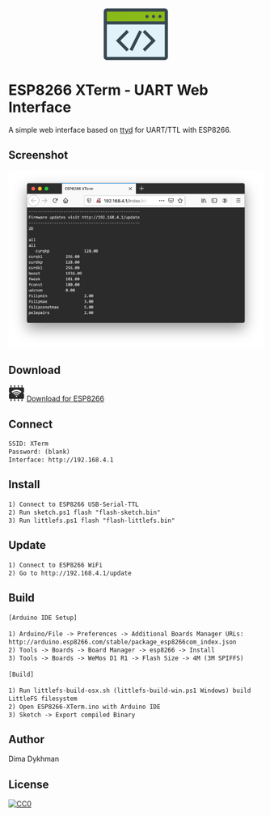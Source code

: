 <p align="center"><img src="Web/img/xterm.png?raw=true"></p>

# ESP8266 XTerm - UART Web Interface

A simple web interface based on [ttyd](https://github.com/tsl0922/ttyd) for UART/TTL with ESP8266.

## Screenshot

![Screenshot](Web/img/screenshot.png?raw=true)

## Download

![ESP8266](Web/img/esp8266.png?raw=true) [Download for ESP8266](../../releases/download/1.0/ESP8266-XTerm.zip)

## Connect

    SSID: XTerm
    Password: (blank)
    Interface: http://192.168.4.1

## Install

    1) Connect to ESP8266 USB-Serial-TTL
    2) Run sketch.ps1 flash "flash-sketch.bin"
    3) Run littlefs.ps1 flash "flash-littlefs.bin"

## Update

    1) Connect to ESP8266 WiFi
    2) Go to http://192.168.4.1/update

## Build

    [Arduino IDE Setup]

    1) Arduino/File -> Preferences -> Additional Boards Manager URLs: http://arduino.esp8266.com/stable/package_esp8266com_index.json
    2) Tools -> Boards -> Board Manager -> esp8266 -> Install
    3) Tools -> Boards -> WeMos D1 R1 -> Flash Size -> 4M (3M SPIFFS)

    [Build]

    1) Run littlefs-build-osx.sh (littlefs-build-win.ps1 Windows) build LittleFS filesystem
    2) Open ESP8266-XTerm.ino with Arduino IDE
    3) Sketch -> Export compiled Binary

## Author

Dima Dykhman

## License

[![CC0](https://licensebuttons.net/l/zero/1.0/88x31.png)](https://creativecommons.org/publicdomain/zero/1.0/)